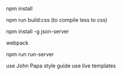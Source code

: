 npm install

npm run build:css (to compile less to css)

npm install -g json-server

webpack

npm run run-server

use John Papa style guide
use live templates